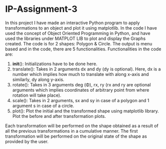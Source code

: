# IP-Assignment-3
In this project I have made an interactive Python program to apply transformations to an object and plot it using matplotlib. 
In the code I have used the concept of Object Oriented Programming in Python, and have used the libraries under MATPLOT LIB to plot and display the Graphs created.
The code is for 2 shapes: Polygon & Circle.
The output is menu based and in the code, there are 5 functionalities.
Functionalities in the code are:
1) __init__(): Initializations have to be done here.
2) translate(): Takes in 2 arguments dx and dy (dy is optional). Here, dx is a number which implies how much to 
                translate with along x-axis and similarly, dy along y-axis.
3) rotate(): Takes in 3 arguments deg (Φ), rx, ry (rx and ry are optional arguments which implies coordinates of arbitrary point from where rotation will take place).
4) scale(): Takes in 2 arguments, sx and sy in case of a polygon and 1 argument s in case of a circle.
5) plot(): Plot the initial and the transformed shape using matplotlib library. Plot the before and after transformation plots.

Each transformation will be performed on the shape obtained as a result of all the previous transformations in a cumulative manner. 
The first transformation will be performed on the original state of the shape as provided by the user.
